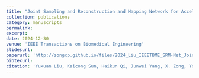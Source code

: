 ```yaml
---
title: "Joint Sampling and Reconstruction and Mapping Network for Accelerated 3T Brain Multi-parametric MR Imaging"
collection: publications
category: manuscripts
permalink:
excerpt:
date: 2024-12-30
venue: 'IEEE Transactions on Biomedical Engineering'
slidesurl:
paperurl: 'http://zongxp.github.io/files/2024_Liu_IEEETBME_SRM-Net_Joint_Sampling_and_Reconstruction_and_Mapping_Network_for_Accelerated_3T_Brain_Multi-Parametric_MR_Imaging.pdf'
bibtexurl:
citation: 'Yuxuan Liu, Kaicong Sun, Haikun Qi, Junwei Yang, X. Zong, Yongsheng Pan, Yuning Gu, Sfan He, Han Zhang, Yu Zhang, and Dinggang Shen，SRM-Net: Joint Sampling and Reconstruction and Mapping Network for Accelerated 3T Brain Multi-parametric MR Imaging，IEEE Trans. BME， 72:1811(2024).'
---
```

